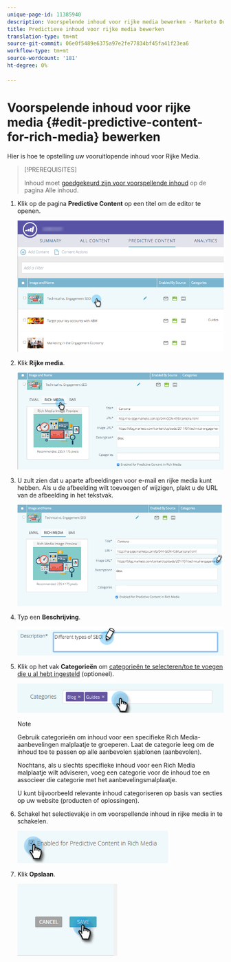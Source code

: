 ```yaml
---
unique-page-id: 11385940
description: Voorspelende inhoud voor rijke media bewerken - Marketo Docs - Productdocumentatie
title: Predictieve inhoud voor rijke media bewerken
translation-type: tm+mt
source-git-commit: 06e0f5489e6375a97e2fe77834bf45fa41f23ea6
workflow-type: tm+mt
source-wordcount: '181'
ht-degree: 0%

---
```



# Voorspelende inhoud voor rijke media {#edit-predictive-content-for-rich-media} bewerken

Hier is hoe te opstelling uw vooruitlopende inhoud voor Rijke Media.

>[!PREREQUISITES]
>
>Inhoud moet [goedgekeurd zijn voor voorspellende inhoud](/help/marketo/product-docs/predictive-content/working-with-all-content/approve-a-title-for-predictive-content.md) op de pagina Alle inhoud.

1. Klik op de pagina **Predictive Content** op een titel om de editor te openen.

   ![](assets/image2017-10-3-9-3a40-3a38.png)

1. Klik **Rijke media**.

   ![](assets/image2017-10-3-9-3a41-3a33.png)

1. U zult zien dat u aparte afbeeldingen voor e-mail en rijke media kunt hebben. Als u de afbeelding wilt toevoegen of wijzigen, plakt u de URL van de afbeelding in het tekstvak.

   ![](assets/image2017-10-3-9-3a42-3a20.png)

1. Typ een **Beschrijving**.

   ![](assets/image2017-10-3-9-3a43-3a43.png)

1. Klik op het vak **Categorieën** om [categorieën te selecteren/toe te voegen die u al hebt ingesteld](/help/marketo/product-docs/predictive-content/getting-started/set-up-categories.md) (optioneel).

   ![](assets/image2017-10-3-9-3a55-3a57.png)

   >[!NOTE]
   >
   >Gebruik categorieën om inhoud voor een specifieke Rich Media- aanbevelingen malplaatje te groeperen. Laat de categorie leeg om de inhoud toe te passen op alle aanbevolen sjablonen (aanbevolen).
   >
   >Nochtans, als u slechts specifieke inhoud voor een Rich Media malplaatje wilt adviseren, voeg een categorie voor de inhoud toe en associeer die categorie met het aanbevelingsmalplaatje.
   >
   >U kunt bijvoorbeeld relevante inhoud categoriseren op basis van secties op uw website (producten of oplossingen).

1. Schakel het selectievakje in om voorspellende inhoud in rijke media in te schakelen.

   ![](assets/six-1.png)

1. Klik **Opslaan**.

   ![](assets/save.png)
